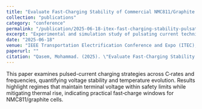 ```yaml
---
title: "Evaluate Fast‑Charging Stability of Commercial NMC811/Graphite Li‑ion Battery through Pulsating Techniques"
collection: "publications"
category: "conference"
permalink: "/publication/2025-06-18-itex-fast-charging-stability-pulsating"
excerpt: "Experimental and simulation study of pulsating current techniques to assess and improve fast‑charging stability of commercial NMC811/graphite cells."
date: "2025-06-18"
venue: "IEEE Transportation Electrification Conference and Expo (ITEC), Anaheim, CA, USA"
paperurl: ""
citation: "Qasem, Mohammad. (2025). \"Evaluate Fast‑Charging Stability of Commercial NMC811/Graphite Li‑ion Battery through Pulsating Techniques.\" In <i>Proc. IEEE ITEC 2025</i>, Anaheim, CA, USA."
---
```

This paper examines pulsed-current charging strategies across C‑rates and frequencies, quantifying voltage stability and temperature evolution. Results highlight regimes that maintain terminal voltage within safety limits while mitigating thermal rise, indicating practical fast‑charge windows for NMC811/graphite cells.
